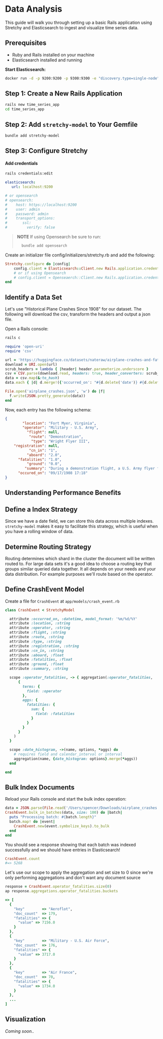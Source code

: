 # Data Analysis

This guide will walk you through setting up a basic Rails application using Stretchy and Elasticsearch to ingest and visualize time series data.

## Prerequisites

- Ruby and Rails installed on your machine
- Elasticsearch installed and running



__Start Elasticsearch:__

```sh
docker run -d -p 9200:9200 -p 9300:9300 -e "discovery.type=single-node" docker.elastic.co/elasticsearch/elasticsearch:7.15.0
```

## Step 1: Create a New Rails Application

```sh
rails new time_series_app
cd time_series_app
```

## Step 2: Add `stretchy-model` to Your Gemfile
```sh
bundle add stretchy-model   
```
## Step 3: Configure Stretchy
#### Add credentials
```sh
rails credentials:edit
```

```yaml
elasticsearch:
   url: localhost:9200

# or opensearch
# opensearch:
#    host: https://localhost:9200
#    user: admin
#    password: admin
#    transport_options:
#       ssl:
#         verify: false
```

> __NOTE__ If using Opensearch be sure to run:
> ```sh
>   bundle add opensearch
> ```

Create an initializer file config/initializers/stretchy.rb and add the following:
```ruby
Stretchy.configure do |config|
    config.client = Elasticsearch::Client.new Rails.application.credentials.elasticsearch
    # or if using Opensearch
    # config.client = Openseaerch::Client.new Rails.application.credentials.opensearch
end
```
## Identify a Data Set

Let's use "Historical Plane Crashes Since 1908" for our dataset. The following will download the csv, transform the headers and output a json file. 

Open a Rails console:
```sh
rails c
```

```ruby
require 'open-uri'
require 'csv'

url = 'https://huggingface.co/datasets/nateraw/airplane-crashes-and-fatalities/resolve/main/Airplane_Crashes_and_Fatalities_Since_1908.csv?download=true'
download = URI.open(url)
scrub_headers = lambda { |header| header.parameterize.underscore }
csv = CSV.parse(download.read, headers: true, header_converters: scrub_headers)
data = csv.map(&:to_hash)
data.each { |d| d.merge!({'occurred_on': "#{d.delete('date')} #{d.delete('time')}"}); d.delete('index') }

File.open('airplane_crashes.json', 'w') do |f|
  f.write(JSON.pretty_generate(data))
end
```

Now, each entry has the following schema:
```json
{
        "location": "Fort Myer, Virginia",
        "operator": "Military - U.S. Army",
          "flight": null,
           "route": "Demonstration",
            "type": "Wright Flyer III",
    "registration": null,
           "cn_in": "1",
          "aboard": "2.0",
      "fatalities": "1.0",
          "ground": "0.0",
         "summary": "During a demonstration flight, a U.S. Army flyer flown by Orville Wright nose-dived into the ground from a height of approximately 75 feet, killing Lt. Thomas E. Selfridge who was a passenger. This was the first recorded airplane fatality in history.  One of two propellers separated in flight, tearing loose the wires bracing the rudder and causing the loss of control of the aircraft.  Orville Wright suffered broken ribs, pelvis and a leg.  Selfridge suffered a crushed skull and died a short time later.",
      "occured_on": "09/17/1908 17:18"
}
```

## Understanding Performance Benefits
## Define a Index Strategy

Since we have a date field, we can store this data across multiple indexes. `stretchy-model` makes it easy to facilitate this strategy, which is useful when you have a rolling window of data. 

## Determine Routing Strategy

Routing determines which shard in the cluster the document will be written routed to. For large data sets it's a good idea to choose a routing key that groups similar queried data together. It all depends on your needs and your data distribution. For example purposes we'll route based on the operator.

## Define CrashEvent Model
Create a file for `CrashEvent` at `app/models/crash_event.rb`

```ruby
class CrashEvent < StretchyModel

  attribute :occurred_on, :datetime, model_format: '%m/%d/%Y'
  attribute :location, :string
  attribute :operator, :string
  attribute :flight, :string
  attribute :route, :string
  attribute :type, :string
  attribute :registration, :string
  attribute :cn_in, :string
  attribute :aboard, :float
  attribute :fatalities, :float
  attribute :ground, :float
  attribute :summary, :string

  scope :operator_fatalities, -> { aggregation(:operator_fatalities, 
      {
        terms: {
          field: :operator
        }, 
        aggs: {
          fatalities: {
            sum: {
              field: :fatalities
            }
          }
        }
      }
    ) 
  }

  scope :date_histogram, ->(name, options, *aggs) do
    # requires field and calendar_interval or interval
    aggregation(name, {date_histogram: options}.merge(*aggs))
  end

end

```


## Bulk Index Documents


Reload your Rails console and start the bulk index operation:

```ruby
data = JSON.parse(File.read('/Users/spencer/Downloads/airplane_crashes.json'))
CrashEvent.bulk_in_batches(data, size: 100) do |batch|
  puts "Processing batch: #{batch.length}"
  batch.map! do |event|
    CrashEvent.new(event.symbolize_keys).to_bulk
  end
end
```

You should see a response showing that each batch was indexed successfully and we should have entries in Elasticsearch!

```ruby
CrashEvent.count
#=> 5268
```

Let's use our scope to apply the aggregation and set size to 0 since we're only performing aggregations and don't want any document source
```ruby
response = CrashEvent.operator_fatalities.size(0)
ap response.aggregations.operator_fatalities.buckets
```

```ruby
=> [
  {
    "key"        => "Aeroflot",
    "doc_count"  => 179,
    "fatalities" => {
      "value" => 7156.0
    }
  },
  {
    "key"        => "Military - U.S. Air Force",
    "doc_count"  => 176,
    "fatalities" => {
      "value" => 3717.0
    }
  },
  {
    "key"        => "Air France",
    "doc_count"  => 70,
    "fatalities" => {
      "value" => 1734.0
    }
  },
  ...
]
```


## Visualization
_Coming soon.._